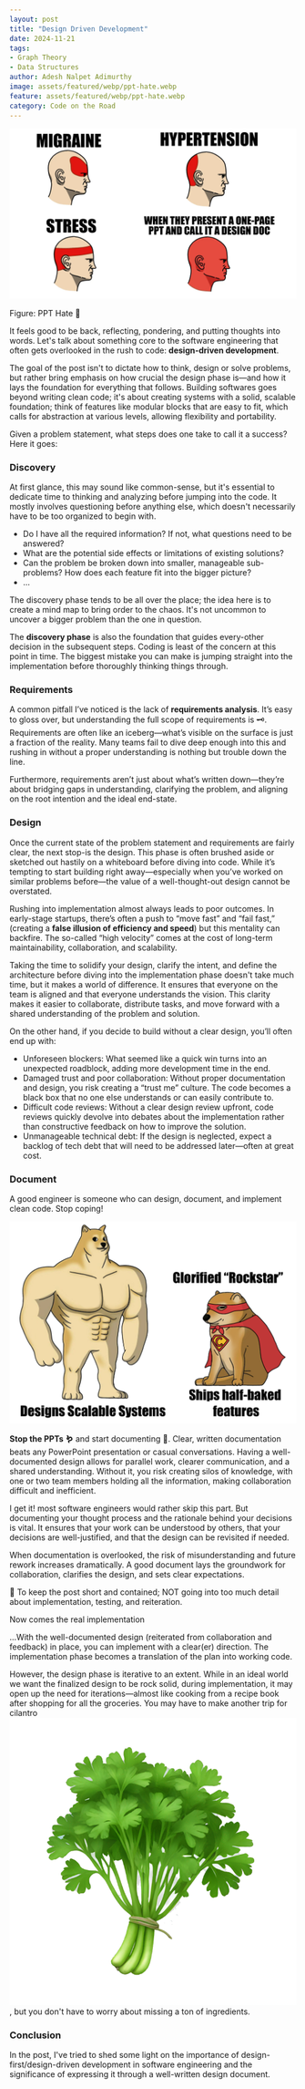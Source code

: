 ```yaml
---
layout: post
title: "Design Driven Development"
date: 2024-11-21
tags:
- Graph Theory
- Data Structures
author: Adesh Nalpet Adimurthy
image: assets/featured/webp/ppt-hate.webp
feature: assets/featured/webp/ppt-hate.webp
category: Code on the Road
---
```


<img class="center-image-0 center-image-65" src="./assets/featured/webp/ppt-hate.webp" />
<p class="figure-header">Figure: PPT Hate 🤫</p>

<p>It feels good to be back, reflecting, pondering, and putting thoughts into words. Let's talk about something core to the software engineering that often gets overlooked in the rush to code: <b>design-driven development</b>.</p>

<p>The goal of the post isn't to dictate how to think, design or solve problems, but rather bring emphasis on how crucial the design phase is—and how it lays the foundation for everything that follows. Building softwares goes beyond writing clean code; it's about creating systems with a solid, scalable foundation; think of features like modular blocks that are easy to fit, which calls for abstraction at various levels, allowing flexibility and portability.</p>

<p>Given a problem statement, what steps does one take to call it a success? Here it goes:</p>

<h3>Discovery</h3>

<p>At first glance, this may sound like common-sense, but it's essential to dedicate time to thinking and analyzing before jumping into the code. It mostly involves questioning before anything else, which doesn't necessarily have to be too organized to begin with.</p>

<ul>
<li>Do I have all the required information? If not, what questions need to be answered?</li>
<li>What are the potential side effects or limitations of existing solutions?</li>
<li>Can the problem be broken down into smaller, manageable sub-problems? How does each feature fit into the bigger picture?</li>
<li>...</li>
</ul>

<p>The discovery phase tends to be all over the place; the idea here is to create a mind map to bring order to the chaos. It's not uncommon to uncover a bigger problem than the one in question.</p>

<p>The <b>discovery phase</b> is also the foundation that guides every-other decision in the subsequent steps. Coding is least of the concern at this point in time. The biggest mistake you can make is jumping straight into the implementation before thoroughly thinking things through.</p>

<h3>Requirements</h3>

<p>A common pitfall I’ve noticed is the lack of <b>requirements analysis</b>. It’s easy to gloss over, but understanding the full scope of requirements is 🗝. Requirements are often like an iceberg—what’s visible on the surface is just a fraction of the reality. Many teams fail to dive deep enough into this and rushing in without a proper understanding is nothing but trouble down the line. </p>

<p>Furthermore, requirements aren’t just about what’s written down—they’re about bridging gaps in understanding, clarifying the problem, and aligning on the root intention and the ideal end-state.</p>

<h3>Design</h3>

<p>Once the current state of the problem statement and requirements are fairly clear, the next stop-is the design. This phase is often brushed aside or sketched out hastily on a whiteboard before diving into code. While it’s tempting to start building right away—especially when you’ve worked on similar problems before—the value of a well-thought-out design cannot be overstated.</p>

<p>Rushing into implementation almost always leads to poor outcomes. In early-stage startups, there’s often a push to “move fast” and “fail fast,” (creating a <b>false illusion of efficiency and speed</b>) but this mentality can backfire. The so-called “high velocity” comes at the cost of long-term maintainability, collaboration, and scalability.</p>

<p>Taking the time to solidify your design, clarify the intent, and define the architecture before diving into the implementation phase doesn't take much time, but it makes a world of difference. It ensures that everyone on the team is aligned and that everyone understands the vision. This clarity makes it easier to collaborate, distribute tasks, and move forward with a shared understanding of the problem and solution.</p>

<p>On the other hand, if you decide to build without a clear design, you’ll often end up with:</p>
<ul>
<li>Unforeseen blockers: What seemed like a quick win turns into an unexpected roadblock, adding more development time in the end.</li>
<li>Damaged trust and poor collaboration: Without proper documentation and design, you risk creating a “trust me” culture. The code becomes a black box that no one else understands or can easily contribute to.</li>
<li>Difficult code reviews: Without a clear design review upfront, code reviews quickly devolve into debates about the implementation rather than constructive feedback on how to improve the solution.</li>
<li>Unmanageable technical debt: If the design is neglected, expect a backlog of tech debt that will need to be addressed later—often at great cost.</li>
</ul>

<h3>Document</h3>

<p>A good engineer is someone who can design, document, and implement clean code. Stop coping!</p>

<img class="center-image-0 center-image-55" src="./assets/posts/glorified-rockstar.png" />

<p><b>Stop the PPTs 🪱</b> and start documenting 🐉. Clear, written documentation beats any PowerPoint presentation or casual conversations. Having a well-documented design allows for parallel work, clearer communication, and a shared understanding. Without it, you risk creating silos of knowledge, with one or two team members holding all the information, making collaboration difficult and inefficient.</p>

<p>I get it! most software engineers would rather skip this part. But documenting your thought process and the rationale behind your decisions is vital. It ensures that your work can be understood by others, that your decisions are well-justified, and that the design can be revisited if needed.</p>

<p>When documentation is overlooked, the risk of misunderstanding and future rework increases dramatically. A good document lays the groundwork for collaboration, clarifies the design, and sets clear expectations.</p>

<div class="blog-reference green-disclaimer">
<p>
🌻 To keep the post short and contained; NOT going into too much detail about implementation, testing, and reiteration.</p>
</div>

<p>Now comes the real implementation</p>

<p>...With the well-documented design (reiterated from collaboration and feedback) in place, you can implement with a clear(er) direction. The implementation phase becomes a translation of the plan into working code.</p>

<p>However, the design phase is iterative to an extent. While in an ideal world we want the finalized design to be rock solid, during implementation, it may open up the need for iterations—almost like cooking from a recipe book after shopping for all the groceries. You may have to make another trip for cilantro <img class="twemoji" src="../assets/img/emoji/cilantro.png" />, but you don't have to worry about missing a ton of ingredients.</p>


<h3>Conclusion</h3>

<p>In the post, I've tried to shed some light on the importance of design-first/design-driven development in software engineering and the significance of expressing it through a well-written design document.</p>



